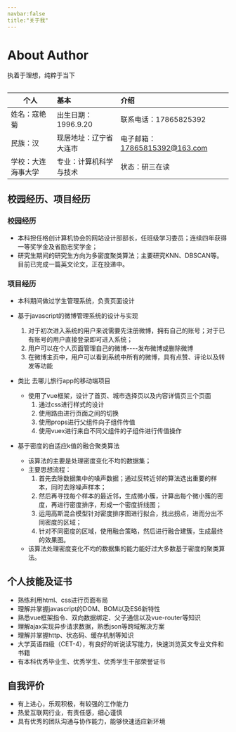 ```yaml
---
navbar:false
title:"关于我"
---
```


# About Author

执着于理想，纯粹于当下

##  
个人|基本|介绍
---|:--|:--
姓名：寇艳菊|出生日期：1996.9.20 |联系电话：17865825392
民族：汉|现居地址：辽宁省大连市|电子邮箱：17865815392@163.com
学校：大连海事大学|专业：计算机科学与技术|状态：研三在读
## 校园经历、项目经历
### 校园经历
- 本科担任格创计算机协会的网站设计部部长，任班级学习委员；连续四年获得一等奖学金及省励志奖学金；
- 研究生期间的研究生方向为多密度聚类算法；主要研究KNN、DBSCAN等。目前已完成一篇英文论文，正在投递中。
### 项目经历

- 本科期间做过学生管理系统，负责页面设计

- 基于javascript的微博管理系统的设计与实现
  1. 对于初次进入系统的用户来说需要先注册微博，拥有自己的账号；对于已有账号的用户直接登录即可进入系统；
  2. 用户可以在个人页面管理自己的微博----发布微博或删除微博
  3. 在微博主页中，用户可以看到系统中所有的微博，具有点赞、评论以及转发等功能
- 类比 去哪儿旅行app的移动端项目
  - 使用了vue框架，设计了首页、城市选择页以及内容详情页三个页面
    1. 通过css进行样式的设计
    2. 使用路由进行页面之间的切换
    3. 使用props进行父组件向子组件传值
    4. 使用vuex进行来自不同父组件的子组件进行传值操作
    <!-- 5. 使用（<keep-alive>）标签来优化请求，它是指将我们的dom元素驻留在内存中，防止dom重新渲染 -->
- 基于密度的自适应k值的融合聚类算法
  - 该算法的主要是处理密度变化不均的数据集；
  - 主要思想流程：
    1. 首先去除数据集中的噪声数据；通过反转近邻的算法选出重要的样本，同时去除噪声样本；
    2. 然后再寻找每个样本的最近邻，生成微小簇，计算出每个微小簇的密度，再进行密度排序，形成一个密度折线图；
    3. 运用高斯混合模型针对密度排序图进行拟合，找出拐点，进而分出不同密度的区域；
    4. 针对不同密度的区域，使用融合策略，然后进行融合建簇，生成最终的效果图。
  - 该算法处理密度变化不均的数据集的能力能好过大多数基于密度的聚类算法。
## 个人技能及证书
- 熟练利用html、css进行页面布局
- 理解并掌握javascript的DOM、BOM以及ES6新特性
- 熟悉vue框架指令、双向数据绑定、父子通信以及vue-router等知识
- 理解ajax实现异步请求数据，熟悉json等跨域解决方案
- 理解并掌握http、状态码、缓存机制等知识
- 大学英语四级（CET-4），有良好的听说读写能力，快速浏览英文专业文件和书籍
- 有本科优秀毕业生、优秀学生、优秀学生干部荣誉证书
## 自我评价
- 有上进心，乐观积极，有较强的工作能力
- 热爱互联网行业，有责任感，细心谨慎
- 具有优秀的团队沟通与协作能力，能够快速适应新环境




